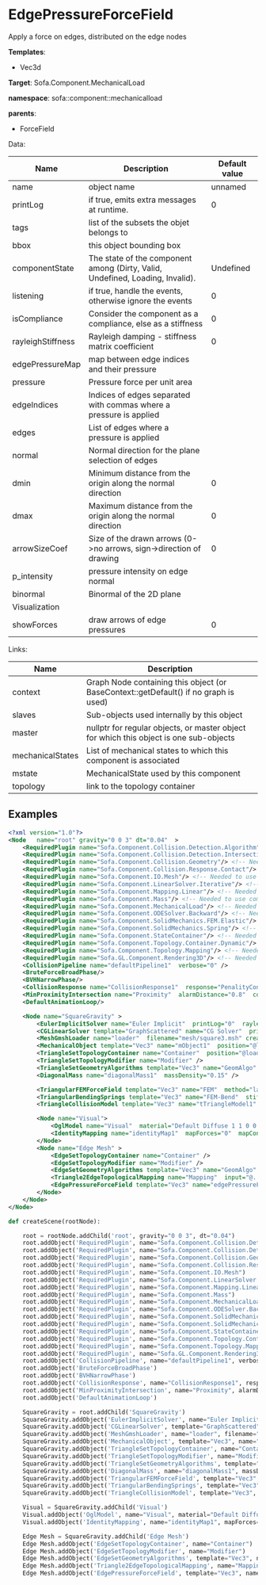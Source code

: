 # EdgePressureForceField

Apply a force on edges, distributed on the edge nodes


__Templates__:
- Vec3d

__Target__: Sofa.Component.MechanicalLoad

__namespace__: sofa::component::mechanicalload

__parents__: 
- ForceField

Data: 

<table>
<thead>
    <tr>
        <th>Name</th>
        <th>Description</th>
        <th>Default value</th>
    </tr>
</thead>
<tbody>
	<tr>
		<td>name</td>
		<td>
object name
</td>
		<td>unnamed</td>
	</tr>
	<tr>
		<td>printLog</td>
		<td>
if true, emits extra messages at runtime.
</td>
		<td>0</td>
	</tr>
	<tr>
		<td>tags</td>
		<td>
list of the subsets the objet belongs to
</td>
		<td></td>
	</tr>
	<tr>
		<td>bbox</td>
		<td>
this object bounding box
</td>
		<td></td>
	</tr>
	<tr>
		<td>componentState</td>
		<td>
The state of the component among (Dirty, Valid, Undefined, Loading, Invalid).
</td>
		<td>Undefined</td>
	</tr>
	<tr>
		<td>listening</td>
		<td>
if true, handle the events, otherwise ignore the events
</td>
		<td>0</td>
	</tr>
	<tr>
		<td>isCompliance</td>
		<td>
Consider the component as a compliance, else as a stiffness
</td>
		<td>0</td>
	</tr>
	<tr>
		<td>rayleighStiffness</td>
		<td>
Rayleigh damping - stiffness matrix coefficient
</td>
		<td>0</td>
	</tr>
	<tr>
		<td>edgePressureMap</td>
		<td>
map between edge indices and their pressure
</td>
		<td></td>
	</tr>
	<tr>
		<td>pressure</td>
		<td>
Pressure force per unit area
</td>
		<td></td>
	</tr>
	<tr>
		<td>edgeIndices</td>
		<td>
Indices of edges separated with commas where a pressure is applied
</td>
		<td></td>
	</tr>
	<tr>
		<td>edges</td>
		<td>
List of edges where a pressure is applied
</td>
		<td></td>
	</tr>
	<tr>
		<td>normal</td>
		<td>
Normal direction for the plane selection of edges
</td>
		<td></td>
	</tr>
	<tr>
		<td>dmin</td>
		<td>
Minimum distance from the origin along the normal direction
</td>
		<td>0</td>
	</tr>
	<tr>
		<td>dmax</td>
		<td>
Maximum distance from the origin along the normal direction
</td>
		<td>0</td>
	</tr>
	<tr>
		<td>arrowSizeCoef</td>
		<td>
Size of the drawn arrows (0-&gt;no arrows, sign-&gt;direction of drawing
</td>
		<td>0</td>
	</tr>
	<tr>
		<td>p_intensity</td>
		<td>
pressure intensity on edge normal
</td>
		<td></td>
	</tr>
	<tr>
		<td>binormal</td>
		<td>
Binormal of the 2D plane
</td>
		<td></td>
	</tr>
	<tr>
		<td colspan="3">Visualization</td>
	</tr>
	<tr>
		<td>showForces</td>
		<td>
draw arrows of edge pressures
</td>
		<td>0</td>
	</tr>

</tbody>
</table>

Links: 

| Name | Description |
| ---- | ----------- |
|context|Graph Node containing this object (or BaseContext::getDefault() if no graph is used)|
|slaves|Sub-objects used internally by this object|
|master|nullptr for regular objects, or master object for which this object is one sub-objects|
|mechanicalStates|List of mechanical states to which this component is associated|
|mstate|MechanicalState used by this component|
|topology|link to the topology container|



## Examples

```xml
<?xml version="1.0"?>
<Node 	name="root" gravity="0 0 3" dt="0.04"  >
    <RequiredPlugin name="Sofa.Component.Collision.Detection.Algorithm"/> <!-- Needed to use components [BVHNarrowPhase BruteForceBroadPhase CollisionPipeline] -->
    <RequiredPlugin name="Sofa.Component.Collision.Detection.Intersection"/> <!-- Needed to use components [MinProximityIntersection] -->
    <RequiredPlugin name="Sofa.Component.Collision.Geometry"/> <!-- Needed to use components [TriangleCollisionModel] -->
    <RequiredPlugin name="Sofa.Component.Collision.Response.Contact"/> <!-- Needed to use components [CollisionResponse] -->
    <RequiredPlugin name="Sofa.Component.IO.Mesh"/> <!-- Needed to use components [MeshGmshLoader] -->
    <RequiredPlugin name="Sofa.Component.LinearSolver.Iterative"/> <!-- Needed to use components [CGLinearSolver] -->
    <RequiredPlugin name="Sofa.Component.Mapping.Linear"/> <!-- Needed to use components [IdentityMapping] -->
    <RequiredPlugin name="Sofa.Component.Mass"/> <!-- Needed to use components [DiagonalMass] -->
    <RequiredPlugin name="Sofa.Component.MechanicalLoad"/> <!-- Needed to use components [EdgePressureForceField] -->
    <RequiredPlugin name="Sofa.Component.ODESolver.Backward"/> <!-- Needed to use components [EulerImplicitSolver] -->
    <RequiredPlugin name="Sofa.Component.SolidMechanics.FEM.Elastic"/> <!-- Needed to use components [TriangularFEMForceField] -->
    <RequiredPlugin name="Sofa.Component.SolidMechanics.Spring"/> <!-- Needed to use components [TriangularBendingSprings] -->
    <RequiredPlugin name="Sofa.Component.StateContainer"/> <!-- Needed to use components [MechanicalObject] -->
    <RequiredPlugin name="Sofa.Component.Topology.Container.Dynamic"/> <!-- Needed to use components [EdgeSetGeometryAlgorithms EdgeSetTopologyContainer EdgeSetTopologyModifier TriangleSetGeometryAlgorithms TriangleSetTopologyContainer TriangleSetTopologyModifier] -->
    <RequiredPlugin name="Sofa.Component.Topology.Mapping"/> <!-- Needed to use components [Triangle2EdgeTopologicalMapping] -->
    <RequiredPlugin name="Sofa.GL.Component.Rendering3D"/> <!-- Needed to use components [OglModel] -->
	<CollisionPipeline name="defaultPipeline1"  verbose="0" />
	<BruteForceBroadPhase/>
    <BVHNarrowPhase/>
	<CollisionResponse name="CollisionResponse1"  response="PenalityContactForceField" />
	<MinProximityIntersection name="Proximity"  alarmDistance="0.8"  contactDistance="0.5" />
	<DefaultAnimationLoop/>

	<Node name="SquareGravity" >
		<EulerImplicitSolver name="Euler Implicit"  printLog="0"  rayleighStiffness="0.1"  rayleighMass="0.1"  vdamping="0"  />
		<CGLinearSolver template="GraphScattered" name="CG Solver"  printLog="0"  iterations="100"  tolerance="1e-06"  threshold="1e-10" />
		<MeshGmshLoader name="loader"  filename="mesh/square3.msh" createSubelements="true"/>
		<MechanicalObject template="Vec3" name="mObject1"  position="@loader.position"  velocity="0 0 0"  force="0 0 0"  externalForce="0 0 0"  derivX="0 0 0"  restScale="1"  translation="@loader.translation"  rotation="@loader.rotation"  scale3d="@loader.scale3d" />
		<TriangleSetTopologyContainer name="Container"  position="@loader.position"  edges="@loader.edges"  triangles="@loader.triangles" />
		<TriangleSetTopologyModifier name="Modifier" />
		<TriangleSetGeometryAlgorithms template="Vec3" name="GeomAlgo" />
		<DiagonalMass name="diagonalMass1"  massDensity="0.15" />

		<TriangularFEMForceField template="Vec3" name="FEM"  method="large"  poissonRatio="0.3"  youngModulus="60" />
		<TriangularBendingSprings template="Vec3" name="FEM-Bend"  stiffness="300"  damping="1" />
		<TriangleCollisionModel template="Vec3" name="tTriangleModel1" />

        <Node name="Visual">
			<OglModel name="Visual"  material="Default Diffuse 1 1 0 0 1 Ambient 1 0.2 0 0 1 Specular 0 1 0 0 1 Emissive 0 1 0 0 1 Shininess 0 45 No texture linked to the material No bump texture linked to the material " />
			<IdentityMapping name="identityMap1"  mapForces="0"  mapConstraints="0"  mapMasses="0"  input="@.."  output="@Visual" />
        </Node>
		<Node name="Edge Mesh" >
			<EdgeSetTopologyContainer name="Container" />
			<EdgeSetTopologyModifier name="Modifier" />
			<EdgeSetGeometryAlgorithms template="Vec3" name="GeomAlgo"  drawEdges="1" />
			<Triangle2EdgeTopologicalMapping name="Mapping"  input="@../Container"  output="@Container" />
			<EdgePressureForceField template="Vec3" name="edgePressureFF0"  edges="@Container.edges" pressure="0 0 -0.1" normal="0 0 1"  p_intensity="1" arrowSizeCoef="10"/>
		</Node>
	</Node>
</Node>
```
```python
def createScene(rootNode):

	root = rootNode.addChild('root', gravity="0 0 3", dt="0.04")
	root.addObject('RequiredPlugin', name="Sofa.Component.Collision.Detection.Algorithm")
	root.addObject('RequiredPlugin', name="Sofa.Component.Collision.Detection.Intersection")
	root.addObject('RequiredPlugin', name="Sofa.Component.Collision.Geometry")
	root.addObject('RequiredPlugin', name="Sofa.Component.Collision.Response.Contact")
	root.addObject('RequiredPlugin', name="Sofa.Component.IO.Mesh")
	root.addObject('RequiredPlugin', name="Sofa.Component.LinearSolver.Iterative")
	root.addObject('RequiredPlugin', name="Sofa.Component.Mapping.Linear")
	root.addObject('RequiredPlugin', name="Sofa.Component.Mass")
	root.addObject('RequiredPlugin', name="Sofa.Component.MechanicalLoad")
	root.addObject('RequiredPlugin', name="Sofa.Component.ODESolver.Backward")
	root.addObject('RequiredPlugin', name="Sofa.Component.SolidMechanics.FEM.Elastic")
	root.addObject('RequiredPlugin', name="Sofa.Component.SolidMechanics.Spring")
	root.addObject('RequiredPlugin', name="Sofa.Component.StateContainer")
	root.addObject('RequiredPlugin', name="Sofa.Component.Topology.Container.Dynamic")
	root.addObject('RequiredPlugin', name="Sofa.Component.Topology.Mapping")
	root.addObject('RequiredPlugin', name="Sofa.GL.Component.Rendering3D")
	root.addObject('CollisionPipeline', name="defaultPipeline1", verbose="0")
	root.addObject('BruteForceBroadPhase')
	root.addObject('BVHNarrowPhase')
	root.addObject('CollisionResponse', name="CollisionResponse1", response="PenalityContactForceField")
	root.addObject('MinProximityIntersection', name="Proximity", alarmDistance="0.8", contactDistance="0.5")
	root.addObject('DefaultAnimationLoop')

	SquareGravity = root.addChild('SquareGravity')
	SquareGravity.addObject('EulerImplicitSolver', name="Euler Implicit", printLog="0", rayleighStiffness="0.1", rayleighMass="0.1", vdamping="0")
	SquareGravity.addObject('CGLinearSolver', template="GraphScattered", name="CG Solver", printLog="0", iterations="100", tolerance="1e-06", threshold="1e-10")
	SquareGravity.addObject('MeshGmshLoader', name="loader", filename="mesh/square3.msh", createSubelements="true")
	SquareGravity.addObject('MechanicalObject', template="Vec3", name="mObject1", position="@loader.position", velocity="0 0 0", force="0 0 0", externalForce="0 0 0", derivX="0 0 0", restScale="1", translation="@loader.translation", rotation="@loader.rotation", scale3d="@loader.scale3d")
	SquareGravity.addObject('TriangleSetTopologyContainer', name="Container", position="@loader.position", edges="@loader.edges", triangles="@loader.triangles")
	SquareGravity.addObject('TriangleSetTopologyModifier', name="Modifier")
	SquareGravity.addObject('TriangleSetGeometryAlgorithms', template="Vec3", name="GeomAlgo")
	SquareGravity.addObject('DiagonalMass', name="diagonalMass1", massDensity="0.15")
	SquareGravity.addObject('TriangularFEMForceField', template="Vec3", name="FEM", method="large", poissonRatio="0.3", youngModulus="60")
	SquareGravity.addObject('TriangularBendingSprings', template="Vec3", name="FEM-Bend", stiffness="300", damping="1")
	SquareGravity.addObject('TriangleCollisionModel', template="Vec3", name="tTriangleModel1")

	Visual = SquareGravity.addChild('Visual')
	Visual.addObject('OglModel', name="Visual", material="Default Diffuse 1 1 0 0 1 Ambient 1 0.2 0 0 1 Specular 0 1 0 0 1 Emissive 0 1 0 0 1 Shininess 0 45 No texture linked to the material No bump texture linked to the material ")
	Visual.addObject('IdentityMapping', name="identityMap1", mapForces="0", mapConstraints="0", mapMasses="0", input="@..", output="@Visual")

	Edge Mesh = SquareGravity.addChild('Edge Mesh')
	Edge Mesh.addObject('EdgeSetTopologyContainer', name="Container")
	Edge Mesh.addObject('EdgeSetTopologyModifier', name="Modifier")
	Edge Mesh.addObject('EdgeSetGeometryAlgorithms', template="Vec3", name="GeomAlgo", drawEdges="1")
	Edge Mesh.addObject('Triangle2EdgeTopologicalMapping', name="Mapping", input="@../Container", output="@Container")
	Edge Mesh.addObject('EdgePressureForceField', template="Vec3", name="edgePressureFF0", edges="@Container.edges", pressure="0 0 -0.1", normal="0 0 1", p_intensity="1", arrowSizeCoef="10")
```
